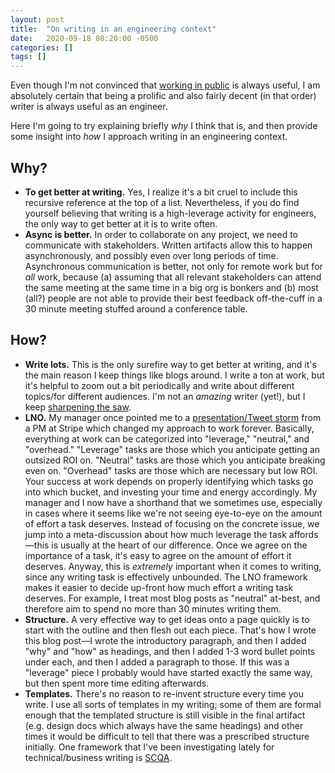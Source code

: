 ```yaml
---
layout: post
title:  "On writing in an engineering context"
date:   2020-09-18 08:20:00 -0500
categories: []
tags: []
---
```


Even though I'm not convinced that [working in public](https://davidnoelromas.com/2020/05/13/working-in-public.html) is always useful, I am absolutely certain that being a prolific and also fairly decent (in that order) writer is always useful as an engineer.

Here I'm going to try explaining briefly _why_ I think that is, and then provide some insight into _how_ I approach writing in an engineering context.

## Why?

 - **To get better at writing.** Yes, I realize it's a bit cruel to include this recursive reference at the top of a list. Nevertheless, if you do find yourself believing that writing is a high-leverage activity for engineers, the only way to get better at it is to write often.
 - **Async is better.** In order to collaborate on any project, we need to communicate with stakeholders. Written artifacts allow this to happen asynchronously, and possibly even over long periods of time. Asynchronous communication is better, not only for remote work but for _all_ work, because (a) assuming that all relevant stakeholders can attend the same meeting at the same time in a big org is bonkers and (b) most (all?) people are not able to provide their best feedback off-the-cuff in a 30 minute meeting stuffed around a conference table.

## How?

 - **Write lots.** This is the only surefire way to get better at writing, and it's the main reason I keep things like blogs around. I write a ton at work, but it's helpful to zoom out a bit periodically and write about different topics/for different audiences. I'm not an _amazing_ writer (yet!), but I keep [sharpening the saw](https://www.franklincovey.com/the-7-habits/habit-7.html).
 - **LNO.** My manager once pointed me to a [presentation/Tweet storm](https://twitter.com/shreyas/status/1223816226918453253) from a PM at Stripe which changed my approach to work forever. Basically, everything at work can be categorized into "leverage," "neutral," and "overhead." "Leverage" tasks are those which you anticipate getting an outsized ROI on. "Neutral" tasks are those which you anticipate breaking even on. "Overhead" tasks are those which are necessary but low ROI. Your success at work depends on properly identifying which tasks go into which bucket, and investing your time and energy accordingly. My manager and I now have a shorthand that we sometimes use, especially in cases where it seems like we're not seeing eye-to-eye on the amount of effort a task deserves. Instead of focusing on the concrete issue, we jump into a meta-discussion about how much leverage the task affords—this is usually at the heart of our difference. Once we agree on the importance of a task, it's easy to agree on the amount of effort it deserves. Anyway, this is _extremely_ important when it comes to writing, since any writing task is effectively unbounded. The LNO framework makes it easier to decide up-front how much effort a writing task deserves. For example, I treat most blog posts as "neutral" at-best, and therefore aim to spend no more than 30 minutes writing them.
 - **Structure.** A very effective way to get ideas onto a page quickly is to start with the outline and then flesh out each piece. That's how I wrote this blog post—I wrote the introductory paragraph, and then I added "why" and "how" as headings, and then I added 1-3 word bullet points under each, and then I added a paragraph to those. If this was a "leverage" piece I probably would have started exactly the same way, but then spent more time editing afterwards.
 - **Templates.** There's no reason to re-invent structure every time you write. I use all sorts of templates in my writing; some of them are formal enough that the templated structure is still visible in the final artifact (e.g. design docs which always have the same headings) and other times it would be difficult to tell that there was a prescribed structure initially. One framework that I've been investigating lately for technical/business writing is [SCQA](https://corporatefinanceinstitute.com/resources/careers/how-to-job-guides/scqa/).
